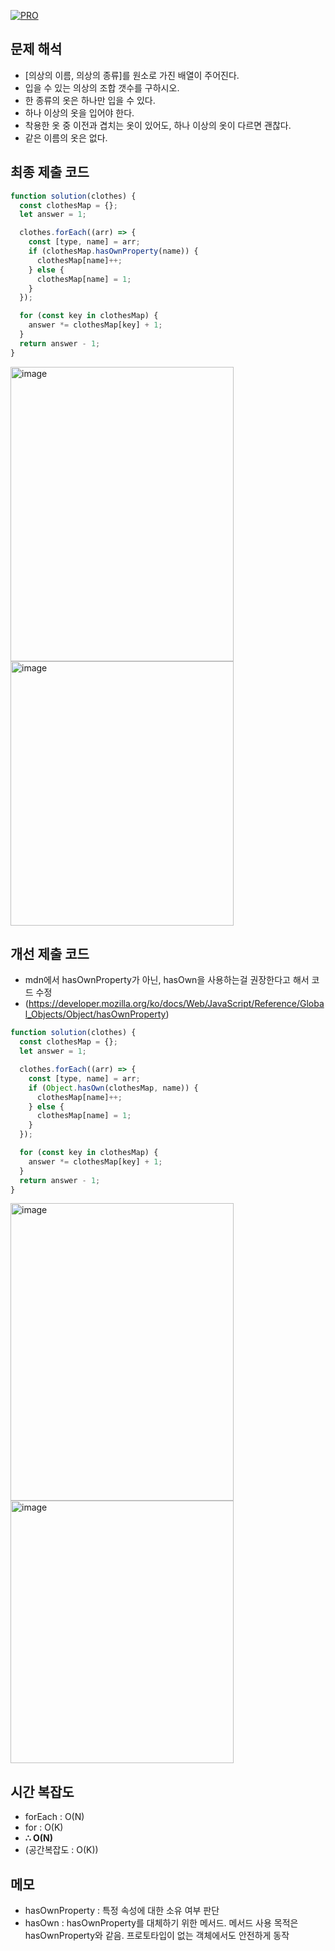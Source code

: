 [![PRO]][Link]

## 문제 해석

- [의상의 이름, 의상의 종류]를 원소로 가진 배열이 주어진다.
- 입을 수 있는 의상의 조합 갯수를 구하시오.
- 한 종류의 옷은 하나만 입을 수 있다.
- 하나 이상의 옷을 입어야 한다.
- 착용한 옷 중 이전과 겹치는 옷이 있어도, 하나 이상의 옷이 다르면 괜찮다.
- 같은 이름의 옷은 없다.

## 최종 제출 코드

```js
function solution(clothes) {
  const clothesMap = {};
  let answer = 1;

  clothes.forEach((arr) => {
    const [type, name] = arr;
    if (clothesMap.hasOwnProperty(name)) {
      clothesMap[name]++;
    } else {
      clothesMap[name] = 1;
    }
  });

  for (const key in clothesMap) {
    answer *= clothesMap[key] + 1;
  }
  return answer - 1;
}
```
<img width="357" height="471" alt="image" src="https://github.com/user-attachments/assets/39a9c345-bfe1-4ce5-ab04-10df83b41c0e" />
<img width="357" height="423" alt="image" src="https://github.com/user-attachments/assets/73ec82ed-7d20-47a6-9631-51838a77ad76" />


## 개선 제출 코드

- mdn에서 hasOwnProperty가 아닌, hasOwn을 사용하는걸 권장한다고 해서 코드 수정
- (https://developer.mozilla.org/ko/docs/Web/JavaScript/Reference/Global_Objects/Object/hasOwnProperty)

```js
function solution(clothes) {
  const clothesMap = {};
  let answer = 1;

  clothes.forEach((arr) => {
    const [type, name] = arr;
    if (Object.hasOwn(clothesMap, name)) {
      clothesMap[name]++;
    } else {
      clothesMap[name] = 1;
    }
  });

  for (const key in clothesMap) {
    answer *= clothesMap[key] + 1;
  }
  return answer - 1;
}
```

<img width="357" height="476" alt="image" src="https://github.com/user-attachments/assets/f83acc87-d87b-4d14-a155-2929797ddf41" />
<img width="357" height="420" alt="image" src="https://github.com/user-attachments/assets/000af779-e254-4a20-a74e-1928d8624e3f" />


## 시간 복잡도

- forEach : O(N)
- for : O(K)
- **∴ O(N)**
- (공간복잡도 : O(K))

## 메모

- hasOwnProperty : 특정 속성에 대한 소유 여부 판단
- hasOwn : hasOwnProperty를 대체하기 위한 메서드. 메서드 사용 목적은 hasOwnProperty와 같음. 프로토타입이 없는 객체에서도 안전하게 동작

<!---------------------------------------------------------------------------->

[PRO]: https://github.com/GoSSaChin/algorithm-js/assets/107768516/67c43b52-bc3f-4571-a249-5519021afbb0
[Link]: https://school.programmers.co.kr/learn/courses/30/lessons/42578
